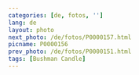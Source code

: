 ```yaml
---
categories: [de, fotos, '']
lang: de
layout: photo
next_photo: /de/fotos/P0000157.html
picname: P0000156
prev_photo: /de/fotos/P0000151.html
tags: [Bushman Candle]
---
```


